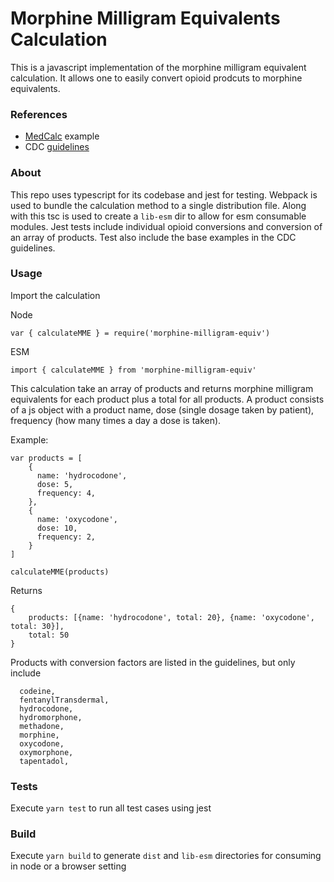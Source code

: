 # Morphine Milligram Equivalents Calculation

This is a javascript implementation of the morphine milligram equivalent calculation. It allows one to easily convert opioid prodcuts to morphine equivalents.

### References
- [MedCalc](https://www.mdcalc.com/morphine-milligram-equivalents-mme-calculator) example
- CDC [guidelines](https://www.ncbi.nlm.nih.gov/pmc/articles/PMC6390846/)

### About
This repo uses typescript for its codebase and jest for testing. Webpack is used to bundle the calculation method to a single distribution file. Along with this tsc is used to create a `lib-esm` dir to allow for esm consumable modules. Jest tests include individual opioid conversions and conversion of an array of products. Test also include the base examples in the CDC guidelines.

### Usage

Import the calculation

Node

```
var { calculateMME } = require('morphine-milligram-equiv')
```

ESM

```
import { calculateMME } from 'morphine-milligram-equiv'

```

This calculation take an array of products and returns morphine milligram equivalents for each product plus a total for all products. A product consists of a js object with a product name, dose (single dosage taken by patient), frequency (how many times a day a dose is taken).

Example:

```
var products = [
    {
      name: 'hydrocodone',
      dose: 5,
      frequency: 4,
    },
    {
      name: 'oxycodone',
      dose: 10,
      frequency: 2,
    }
]

calculateMME(products)
```

Returns

```
{
    products: [{name: 'hydrocodone', total: 20}, {name: 'oxycodone', total: 30}],
    total: 50
}
```

Products with conversion factors are listed in the guidelines, but only include

```
  codeine,
  fentanylTransdermal,
  hydrocodone,
  hydromorphone,
  methadone,
  morphine,
  oxycodone,
  oxymorphone,
  tapentadol,
```

### Tests
Execute `yarn test` to run all test cases using jest

### Build
Execute `yarn build` to generate `dist` and `lib-esm` directories for consuming in node or a browser setting

